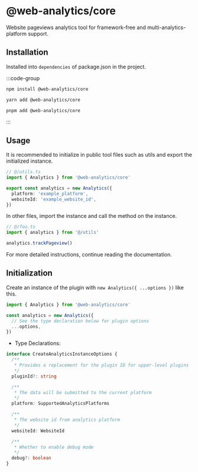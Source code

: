 # @web-analytics/core

Website pageviews analytics tool for framework-free and multi-analytics-platform support.

## Installation

Installed into `dependencies` of package.json in the project.

:::code-group

```bash [npm]
npm install @web-analytics/core
```

```bash [yarn]
yarn add @web-analytics/core
```

```bash [pnpm]
pnpm add @web-analytics/core
```

:::

## Usage

It is recommended to initialize in public tool files such as utils and export the initialized instance.

```ts
// @/utils.ts
import { Analytics } from '@web-analytics/core'

export const analytics = new Analytics({
  platform: 'example_platform',
  websiteId: 'example_website_id',
})
```

In other files, import the instance and call the method on the instance.

```ts
// @/foo.ts
import { analytics } from '@/utils'

analytics.trackPageview()
```

For more detailed instructions, continue reading the documentation.

## Initialization

Create an instance of the plugin with `new Analytics({ ...options })` like this.

```ts
import { Analytics } from '@web-analytics/core'

const analytics = new Analytics({
  // See the type declaration below for plugin options
  ...options,
})
```

- Type Declarations:

```ts
interface CreateAnalyticsInstanceOptions {
  /**
   * Provides a replacement for the plugin ID for upper-level plugins
   */
  pluginId?: string

  /**
   * The data will be submitted to the current platform
   */
  platform: SupportedAnalyticsPlatforms

  /**
   * The website id from analytics platform
   */
  websiteId: WebsiteId

  /**
   * Whether to enable debug mode
   */
  debug?: boolean
}
```
